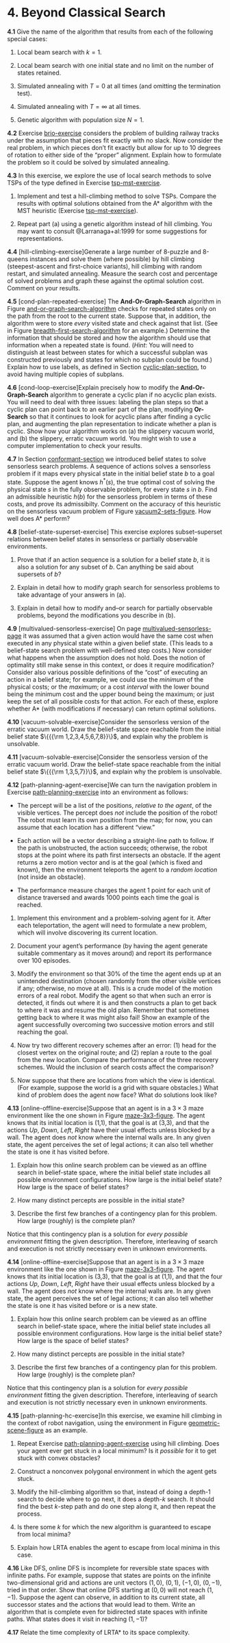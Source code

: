 
# 4. Beyond Classical Search

**4.1** Give the name of the algorithm that results from each of the following
special cases:

1.  Local beam search with $k = 1$.

2.  Local beam search with one initial state and no limit on the number
    of states retained.

3.  Simulated annealing with $T = 0$ at all times (and omitting the
    termination test).

4.  Simulated annealing with $T=\infty$ at all times.

5.  Genetic algorithm with population size $N = 1$.

**4.2** Exercise [brio-exercise](#/) considers the problem of
building railway tracks under the assumption that pieces fit exactly
with no slack. Now consider the real problem, in which pieces don’t fit
exactly but allow for up to 10 degrees of rotation to either side of the
“proper” alignment. Explain how to formulate the problem so it could be
solved by simulated annealing.

**4.3** In this exercise, we explore the use of local search methods to solve
TSPs of the type defined in Exercise [tsp-mst-exercise](#/).

1.  Implement and test a hill-climbing method to solve TSPs. Compare the
    results with optimal solutions obtained from the A* algorithm with
    the MST heuristic (Exercise [tsp-mst-exercise](#/)).

2.  Repeat part (a) using a genetic algorithm instead of hill climbing.
    You may want to consult @Larranaga+al:1999 for some suggestions for representations.

**4.4** \[hill-climbing-exercise\]Generate a large number of 8-puzzle and
8-queens instances and solve them (where possible) by hill climbing
(steepest-ascent and first-choice variants), hill climbing with random
restart, and simulated annealing. Measure the search cost and percentage
of solved problems and graph these against the optimal solution cost.
Comment on your results.

**4.5** \[cond-plan-repeated-exercise\] The **And-Or-Graph-Search** algorithm in
Figure [and-or-graph-search-algorithm](#/) checks for
repeated states only on the path from the root to the current state.
Suppose that, in addition, the algorithm were to store
*every* visited state and check against that list. (See in
Figure [breadth-first-search-algorithm](#/) for an example.)
Determine the information that should be stored and how the algorithm
should use that information when a repeated state is found.
(*Hint*: You will need to distinguish at least between
states for which a successful subplan was constructed previously and
states for which no subplan could be found.) Explain how to use labels,
as defined in Section [cyclic-plan-section](#/), to avoid
having multiple copies of subplans.

**4.6** \[cond-loop-exercise\]Explain precisely how to modify the **And-Or-Graph-Search** algorithm to
generate a cyclic plan if no acyclic plan exists. You will need to deal
with three issues: labeling the plan steps so that a cyclic plan can
point back to an earlier part of the plan, modifying **Or-Search** so that it
continues to look for acyclic plans after finding a cyclic plan, and
augmenting the plan representation to indicate whether a plan is cyclic.
Show how your algorithm works on (a) the slippery vacuum world, and (b)
the slippery, erratic vacuum world. You might wish to use a computer
implementation to check your results.

**4.7** In Section [conformant-section](#/) we introduced belief
states to solve sensorless search problems. A sequence of actions solves
a sensorless problem if it maps every physical state in the initial
belief state $b$ to a goal state. Suppose the agent knows $h^*(s)$, the
true optimal cost of solving the physical state $s$ in the fully
observable problem, for every state $s$ in $b$. Find an admissible
heuristic $h(b)$ for the sensorless problem in terms of these costs, and
prove its admissibilty. Comment on the accuracy of this heuristic on the
sensorless vacuum problem of
Figure [vacuum2-sets-figure](#/). How well does A* perform?

**4.8** \[belief-state-superset-exercise\] This exercise explores
subset–superset relations between belief states in sensorless or
partially observable environments.

1.  Prove that if an action sequence is a solution for a belief state
    $b$, it is also a solution for any subset of $b$. Can anything be
    said about supersets of $b$?

2.  Explain in detail how to modify graph search for sensorless problems
    to take advantage of your answers in (a).

3.  Explain in detail how to modify and–or search for
    partially observable problems, beyond the modifications you describe
    in (b).

**4.9** \[multivalued-sensorless-exercise\] On page [multivalued-sensorless-page](#/) it was assumed
that a given action would have the same cost when executed in any
physical state within a given belief state. (This leads to a
belief-state search problem with well-defined step costs.) Now consider
what happens when the assumption does not hold. Does the notion of
optimality still make sense in this context, or does it require
modification? Consider also various possible definitions of the “cost”
of executing an action in a belief state; for example, we could use the
*minimum* of the physical costs; or the
*maximum*; or a cost *interval* with the lower
bound being the minimum cost and the upper bound being the maximum; or
just keep the set of all possible costs for that action. For each of
these, explore whether A* (with modifications if necessary) can return
optimal solutions.

**4.10** \[vacuum-solvable-exercise\]Consider the sensorless version of the
erratic vacuum world. Draw the belief-state space reachable from the
initial belief state $\{{{\rm 1,2,3,4,5,6,7,8}}\}$, and explain why the
problem is unsolvable.

**4.11** \[vacuum-solvable-exercise\]Consider the sensorless version of the
erratic vacuum world. Draw the belief-state space reachable from the
initial belief state $\{{{\rm 1,3,5,7}}\}$, and explain why the problem
is unsolvable.

**4.12** \[path-planning-agent-exercise\]We can turn the navigation problem in
Exercise [path-planning-exercise](#/) into an environment as
follows:

-   The percept will be a list of the positions, *relative to the
    agent*, of the visible vertices. The percept does
    *not* include the position of the robot! The robot must
    learn its own position from the map; for now, you can assume that
    each location has a different “view.”

-   Each action will be a vector describing a straight-line path
    to follow. If the path is unobstructed, the action succeeds;
    otherwise, the robot stops at the point where its path first
    intersects an obstacle. If the agent returns a zero motion vector
    and is at the goal (which is fixed and known), then the environment
    teleports the agent to a *random location* (not inside
    an obstacle).

-   The performance measure charges the agent 1 point for each unit of
    distance traversed and awards 1000 points each time the goal
    is reached.

1.  Implement this environment and a problem-solving agent for it. After
    each teleportation, the agent will need to formulate a new problem,
    which will involve discovering its current location.

2.  Document your agent’s performance (by having the agent generate
    suitable commentary as it moves around) and report its performance
    over 100 episodes.

3.  Modify the environment so that 30% of the time the agent ends up at
    an unintended destination (chosen randomly from the other visible
    vertices if any; otherwise, no move at all). This is a crude model
    of the motion errors of a real robot. Modify the agent so that when
    such an error is detected, it finds out where it is and then
    constructs a plan to get back to where it was and resume the
    old plan. Remember that sometimes getting back to where it was might
    also fail! Show an example of the agent successfully overcoming two
    successive motion errors and still reaching the goal.

4.  Now try two different recovery schemes after an error: (1) head for
    the closest vertex on the original route; and (2) replan a route to
    the goal from the new location. Compare the performance of the three
    recovery schemes. Would the inclusion of search costs affect the
    comparison?

5.  Now suppose that there are locations from which the view
    is identical. (For example, suppose the world is a grid with
    square obstacles.) What kind of problem does the agent now face?
    What do solutions look like?

**4.13** \[online-offline-exercise\]Suppose that an agent is in a $3 \times 3$
maze environment like the one shown in
Figure [maze-3x3-figure](#/). The agent knows that its
initial location is (1,1), that the goal is at (3,3), and that the
actions *Up*, *Down*, *Left*, *Right* have their usual
effects unless blocked by a wall. The agent does *not* know
where the internal walls are. In any given state, the agent perceives
the set of legal actions; it can also tell whether the state is one it
has visited before.

1.  Explain how this online search problem can be viewed as an offline
    search in belief-state space, where the initial belief state
    includes all possible environment configurations. How large is the
    initial belief state? How large is the space of belief states?

2.  How many distinct percepts are possible in the initial state?

3.  Describe the first few branches of a contingency plan for this
    problem. How large (roughly) is the complete plan?

Notice that this contingency plan is a solution for *every
possible environment* fitting the given description. Therefore,
interleaving of search and execution is not strictly necessary even in
unknown environments.

**4.14** \[online-offline-exercise\]Suppose that an agent is in a $3 \times 3$
maze environment like the one shown in
Figure [maze-3x3-figure](#/). The agent knows that its
initial location is (3,3), that the goal is at (1,1), and that the four
actions *Up*, *Down*, *Left*, *Right* have their usual
effects unless blocked by a wall. The agent does *not* know
where the internal walls are. In any given state, the agent perceives
the set of legal actions; it can also tell whether the state is one it
has visited before or is a new state.

1.  Explain how this online search problem can be viewed as an offline
    search in belief-state space, where the initial belief state
    includes all possible environment configurations. How large is the
    initial belief state? How large is the space of belief states?

2.  How many distinct percepts are possible in the initial state?

3.  Describe the first few branches of a contingency plan for this
    problem. How large (roughly) is the complete plan?

Notice that this contingency plan is a solution for *every
possible environment* fitting the given description. Therefore,
interleaving of search and execution is not strictly necessary even in
unknown environments.

**4.15** \[path-planning-hc-exercise\]In this exercise, we examine hill climbing
in the context of robot navigation, using the environment in
Figure [geometric-scene-figure](#/) as an example.

1.  Repeat Exercise [path-planning-agent-exercise](#/) using
    hill climbing. Does your agent ever get stuck in a local minimum? Is
    it *possible* for it to get stuck with convex
    obstacles?

2.  Construct a nonconvex polygonal environment in which the agent
    gets stuck.

3.  Modify the hill-climbing algorithm so that, instead of doing a
    depth-1 search to decide where to go next, it does a
    depth-$k$ search. It should find the best $k$-step path and do one
    step along it, and then repeat the process.

4.  Is there some $k$ for which the new algorithm is guaranteed to
    escape from local minima?

5.  Explain how LRTA enables the agent to escape from local minima in
    this case.

**4.16** Like DFS, online DFS is incomplete for reversible state spaces with
infinite paths. For example, suppose that states are points on the
infinite two-dimensional grid and actions are unit vectors $(1,0)$,
$(0,1)$, $(-1,0)$, $(0,-1)$, tried in that order. Show that online DFS
starting at $(0,0)$ will not reach $(1,-1)$. Suppose the agent can
observe, in addition to its current state, all successor states and the
actions that would lead to them. Write an algorithm that is complete
even for bidirected state spaces with infinite paths. What states does
it visit in reaching $(1,-1)$?

**4.17** Relate the time complexity of LRTA* to its space complexity.

